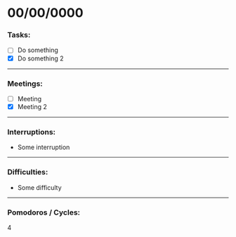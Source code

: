 # 00/00/0000

### Tasks:

- [ ] Do something
- [x] Do something 2

---

### Meetings:

- [ ] Meeting
- [x] Meeting 2

---

### Interruptions:

- Some interruption

---

### Difficulties:

- Some difficulty

---

### Pomodoros / Cycles:

4

